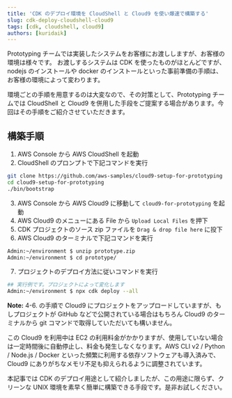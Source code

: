 ```yaml
---
title: 'CDK のデプロイ環境を CloudShell と Cloud9 を使い爆速で構築する'
slug: cdk-deploy-cloudshell-cloud9
tags: [cdk, cloudshell, cloud9]
authors: [kuridaik]
---
```


Prototyping チームでは実装したシステムをお客様にお渡ししますが、お客様の環境は様々です。
お渡しするシステムは CDK を使ったものがほとんどですが、nodejs のインストールや docker のインストールといった事前準備の手順は、お客様の環境によって変わります。

環境ごとの手順を用意するのは大変なので、その対策として、Prototyping チームでは CloudShell と Cloud9 を併用した手段をご提案する場合があります。今回はその手順をご紹介させていただきます。

<!-- truncate -->

## 構築手順

1. AWS Console から AWS CloudShell を起動
2. CloudShell のプロンプトで下記コマンドを実行

```sh
git clone https://github.com/aws-samples/cloud9-setup-for-prototyping
cd cloud9-setup-for-prototyping
./bin/bootstrap
```

3. AWS Console から AWS Cloud9 に移動して `cloud9-for-prototyping` を起動
4. AWS Cloud9 のメニューにある File から `Upload Local Files` を押下
5. CDK プロジェクトのソース zip ファイルを `Drag & drop file here` に投下
6. AWS Cloud9 のターミナルで下記コマンドを実行

```sh
Admin:~/environment $ unzip prototype.zip
Admin:~/environment $ cd prototype/
```

7. プロジェクトのデプロイ方法に従いコマンドを実行

```sh
## 実行例です。プロジェクトによって変化します
Admin:~/environment $ npx cdk deploy --all
```

**Note:** 4-6. の手順で Cloud9 にプロジェクトをアップロードしていますが、もしプロジェクトが GitHub などで公開されている場合はもちろん Cloud9 のターミナルから git コマンドで取得していただいても構いません。

この Cloud9 を利用中は EC2 の利用料金がかかりますが、使用していない場合は一定時間後に自動停止し、料金も発生しなくなります。AWS CLI v2 / Python / Node.js / Docker といった頻繁に利用する依存ソフトウェアも導入済みで、Cloud9 にありがちなメモリ不足も抑えられるように調整されています。

本記事では CDK のデプロイ用途として紹介しましたが、この用途に限らず、クリーンな UNIX 環境を素早く簡単に構築できる手段です。是非お試しください。
